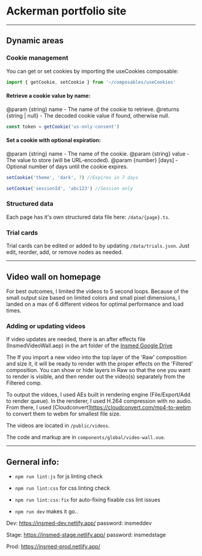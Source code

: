 # Ackerman portfolio site

---

## Dynamic areas

### Cookie management

You can get or set cookies by importing the useCookies composable:
```javascript
import { getCookie, setCookie } from '~/composables/useCookies'
``` 

#### Retrieve a cookie value by name:

@param {string} name - The name of the cookie to retrieve.
@returns {string | null} - The decoded cookie value if found, otherwise null.

```javascript
const token = getCookie('us-only-consent')
```

#### Set a cookie with optional expiration:

@param {string} name - The name of the cookie.
@param {string} value - The value to store (will be URL-encoded).
@param {number} [days] - Optional number of days until the cookie expires. 

```javascript
setCookie('theme', 'dark', 7) //Expires in 7 days

setCookie('sessionId', 'abc123') //Session only
```

### Structured data

Each page has it's own structured data file here: `/data/{page}.ts`.

### Trial cards

Trial cards can be edited or added to by updating `/data/trials.json`. Just edit, reorder, add, or remove nodes as needed.

---

## Video wall on homepage

For best outcomes, I limited the videos to 5 second loops. Because of the small output size based on limited colors and small pixel dimensions, I landed on a max of 6 different videos for optimal performance and load times.

### Adding or updating videos

If video updates are needed, there is an after effects file (InsmedVideoWall.aep) in the art folder of the [Insmed Google Drive](https://drive.google.com/drive/u/0/folders/1V_MmKUPhEC5JURbca9zQQFkYhGkDf3H8)

The If you import a new video into the top layer of the 'Raw' composition and size it, it will be ready to render with the proper effects on the 'Filtered' composition. You can show or hide layers in Raw so that the one you want to render is visible, and then render out the video(s) separately from the Filtered comp. 

To output the vidoes, I used AEs built in rendering engine (File/Export/Add to render queue). In the renderer, I used H.264 compression with no audio. From there, I used [Cloudconvert]https://cloudconvert.com/mp4-to-webm to convert them to webm for smallest file size.

The videos are located in `/public/videos`.

The code and markup are in `components/global/video-wall.vue`.

---

## Gerneral info:

* `npm run lint:js` for js linting check

* `npm run lint:css` for css linting check

* `npm run lint:css:fix` for auto-fixing fixable css lint issues

* `npm run dev` makes it go..

Dev: https://insmed-dev.netlify.app/ password: insmeddev

Stage: https://insmed-stage.netlify.app/ password: insmedstage

Prod: https://insmed-prod.netlify.app/